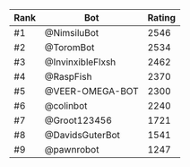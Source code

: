 Rank|Bot|Rating
---|---|---
#1|@NimsiluBot|2546
#2|@ToromBot|2534
#3|@InvinxibleFlxsh|2462
#4|@RaspFish|2370
#5|@VEER-OMEGA-BOT|2300
#6|@colinbot|2240
#7|@Groot123456|1721
#8|@DavidsGuterBot|1541
#9|@pawnrobot|1247
